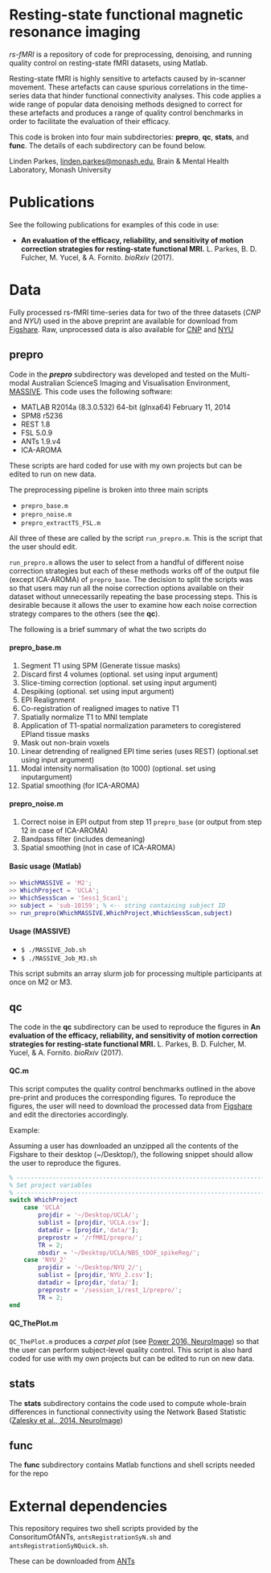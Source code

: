 # Resting-state functional magnetic resonance imaging
*rs-fMRI* is a repository of code for preprocessing, denoising, and running quality control on resting-state fMRI datasets, using Matlab.

Resting-state fMRI is highly sensitive to artefacts caused by in-scanner movement. These artefacts can cause spurious correlations in the time-series data that hinder functional connectivity analyses. This code applies a wide range of popular data denoising methods designed to correct for these artefacts and produces a range of quality control benchmarks in order to facilitate the evaluation of their efficacy.

This code is broken into four main subdirectories: **prepro**, **qc**, **stats**, and **func**.
The details of each subdirectory can be found below.

Linden Parkes, linden.parkes@monash.edu, Brain & Mental Health Laboratory, Monash University

# Publications

See the following publications for examples of this code in use:
- **An evaluation of the efficacy, reliability, and sensitivity of motion correction strategies for resting-state functional MRI.** L. Parkes, B. D. Fulcher, M. Yucel, & A. Fornito. *bioRxiv* (2017).

# Data

Fully processed rs-fMRI time-series data for two of the three datasets (*CNP* and *NYU*) used in the above preprint are available for download from [Figshare](https://doi.org/10.4225/03/595193482c03e).
Raw, unprocessed data is also available for [CNP](https://openfmri.org/dataset/ds000030/) and [NYU](http://fcon_1000.projects.nitrc.org/indi/CoRR/html/)

## prepro

Code in the ***prepro*** subdirectory was developed and tested on the Multi-modal Australian ScienceS Imaging and Visualisation Environment, [MASSIVE](https://www.massive.org.au).
This code uses the following software:
- MATLAB R2014a (8.3.0.532) 64-bit (glnxa64) February 11, 2014
- SPM8 r5236
- REST 1.8
- FSL 5.0.9
- ANTs 1.9.v4
- ICA-AROMA

These scripts are hard coded for use with my own projects but can be edited to run on new data.

The preprocessing pipeline is broken into three main scripts
- `prepro_base.m`
- `prepro_noise.m`
- `prepro_extractTS_FSL.m`

All three of these are called by the script `run_prepro.m`.
This is the script that the user should edit.

`run_prepro.m` allows the user to select from a handful of different noise correction strategies but each of these methods works off of the output file (except ICA-AROMA) of `prepro_base`.
The decision to split the scripts was so that users may run all the noise correction options available on their dataset without unnecessarily repeating the base processing steps.
This is desirable because it allows the user to examine how each noise correction strategy compares to the others (see the **qc**).

The following is a brief summary of what the two scripts do

#### prepro_base.m
1. Segment T1 using SPM (Generate tissue masks)
2. Discard first 4 volumes (optional. set using input argument)
3. Slice-timing correction (optional. set using input argument)
4. Despiking (optional. set using input argument)
5. EPI Realignment
6. Co-registration of realigned images to native T1
7. Spatially normalize T1 to MNI template
8. Application of T1-spatial normalization parameters to coregistered EPIand tissue masks
9. Mask out non-brain voxels
10. Linear detrending of realigned EPI time series (uses REST) (optional.set using input argument)
11. Modal intensity normalisation (to 1000) (optional. set using inputargument)
12. Spatial smoothing (for ICA-AROMA)

#### prepro_noise.m
1. Correct noise in EPI output from step 11 `prepro_base` (or output from step 12 in case of ICA-AROMA)
2. Bandpass filter (includes demeaning)
3. Spatial smoothing (not in case of ICA-AROMA)

#### Basic usage (Matlab)

```matlab
>> WhichMASSIVE = 'M2';
>> WhichProject = 'UCLA';
>> WhichSessScan = 'Sess1_Scan1';
>> subject = 'sub-10159'; % <-- string containing subject ID
>> run_prepro(WhichMASSIVE,WhichProject,WhichSessScan,subject)
```

#### Usage (MASSIVE)
- `$ ./MASSIVE_Job.sh`
- `$ ./MASSIVE_Job_M3.sh`

This script submits an array slurm job for processing multiple participants at once on M2 or M3.

## qc

The code in the **qc** subdirectory can be used to reproduce the figures in **An evaluation of the efficacy, reliability, and sensitivity of motion correction strategies for resting-state functional MRI.** L. Parkes, B. D. Fulcher, M. Yucel, & A. Fornito. *bioRxiv* (2017).
<!-- You should turn this into a hyperlink when available online -->

#### QC.m

This script computes the quality control benchmarks outlined in the above pre-print and produces the corresponding figures.
To reproduce the figures, the user will need to download the processed data from [Figshare](https://doi.org/10.4225/03/595193482c03e) and edit the directories accordingly.

Example:

Assuming a user has downloaded an unzipped all the contents of the Figshare to their desktop (~/Desktop/), the following snippet should allow the user to reproduce the figures.

```matlab
% ------------------------------------------------------------------------------
% Set project variables
% ------------------------------------------------------------------------------
switch WhichProject
	case 'UCLA'
		projdir = '~/Desktop/UCLA/';
		sublist = [projdir,'UCLA.csv'];
		datadir = [projdir,'data/'];
		preprostr = '/rfMRI/prepro/';
		TR = 2;
		nbsdir = '~/Desktop/UCLA/NBS_tDOF_spikeReg/';
	case 'NYU_2'
		projdir = '~/Desktop/NYU_2/';
		sublist = [projdir,'NYU_2.csv'];
		datadir = [projdir,'data/'];
		preprostr = '/session_1/rest_1/prepro/';
		TR = 2;
end
```

#### QC_ThePlot.m

`QC_ThePlot.m` produces a *carpet plot* (see [Power 2016, NeuroImage](https://doi.org/10.1016/j.neuroimage.2016.08.009)) so that the user can perform subject-level quality control.
This script is also hard coded for use with my own projects but can be edited to run on new data.

## stats

The **stats** subdirectory contains the code used to compute whole-brain differences in functional connectivity using the Network Based Statistic ([Zalesky et al., 2014. NeuroImage](https://doi.org/10.1016/j.neuroimage.2010.06.041))

## func

The **func** subdirectory contains Matlab functions and shell scripts needed for the repo

# External dependencies

This repository requires two shell scripts provided by the ConsoritumOfANTs, `antsRegistrationSyN.sh` and `antsRegistrationSyNQuick.sh`.

These can be downloaded from [ANTs](https://github.com/stnava/ANTs/tree/master/Scripts)

